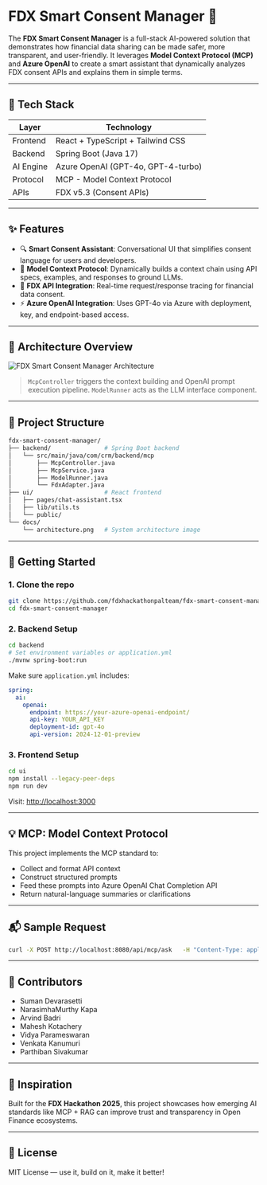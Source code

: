 # FDX Smart Consent Manager 🚀

The **FDX Smart Consent Manager** is a full-stack AI-powered solution that demonstrates how financial data sharing can be made safer, more transparent, and user-friendly. It leverages **Model Context Protocol (MCP)** and **Azure OpenAI** to create a smart assistant that dynamically analyzes FDX consent APIs and explains them in simple terms.

---

## 🔧 Tech Stack

| Layer         | Technology                            |
|--------------|----------------------------------------|
| Frontend     | React + TypeScript + Tailwind CSS      |
| Backend      | Spring Boot (Java 17)                  |
| AI Engine    | Azure OpenAI (GPT-4o, GPT-4-turbo)      |
| Protocol     | MCP - Model Context Protocol           |
| APIs         | FDX v5.3 (Consent APIs)                |

---

## ✨ Features

- 🔍 **Smart Consent Assistant**: Conversational UI that simplifies consent language for users and developers.
- 🤖 **Model Context Protocol**: Dynamically builds a context chain using API specs, examples, and responses to ground LLMs.
- 🔐 **FDX API Integration**: Real-time request/response tracing for financial data consent.
- ⚡ **Azure OpenAI Integration**: Uses GPT-4o via Azure with deployment, key, and endpoint-based access.

---

## 🧠 Architecture Overview

![FDX Smart Consent Manager Architecture](./docs/architecture.png)

> `McpController` triggers the context building and OpenAI prompt execution pipeline. `ModelRunner` acts as the LLM interface component.

---

## 📁 Project Structure

```bash
fdx-smart-consent-manager/
├── backend/               # Spring Boot backend
│   └── src/main/java/com/crm/backend/mcp
│       ├── McpController.java
│       ├── McpService.java
│       ├── ModelRunner.java
│       └── FdxAdapter.java
├── ui/                    # React frontend
│   ├── pages/chat-assistant.tsx
│   ├── lib/utils.ts
│   └── public/
└── docs/
    └── architecture.png   # System architecture image
```

---

## 🚀 Getting Started

### 1. Clone the repo

```bash
git clone https://github.com/fdxhackathonpalteam/fdx-smart-consent-manager.git
cd fdx-smart-consent-manager
```

### 2. Backend Setup

```bash
cd backend
# Set environment variables or application.yml
./mvnw spring-boot:run
```

Make sure `application.yml` includes:

```yaml
spring:
  ai:
    openai:
      endpoint: https://your-azure-openai-endpoint/
      api-key: YOUR_API_KEY
      deployment-id: gpt-4o
      api-version: 2024-12-01-preview
```

### 3. Frontend Setup

```bash
cd ui
npm install --legacy-peer-deps
npm run dev
```

Visit: [http://localhost:3000](http://localhost:3000)

---

## 💡 MCP: Model Context Protocol

This project implements the MCP standard to:

- Collect and format API context
- Construct structured prompts
- Feed these prompts into Azure OpenAI Chat Completion API
- Return natural-language summaries or clarifications

---

## 📬 Sample Request

```bash
curl -X POST http://localhost:8080/api/mcp/ask   -H "Content-Type: application/json"   -d '{"question": "Explain what this consent means", "apiName": "GetConsent", "apiPayload": "{...}"}'
```

---

## 🤝 Contributors

- Suman Devarasetti
- NarasimhaMurthy Kapa
- Arvind Badri
- Mahesh Kotachery
- Vidya Parameswaran
- Venkata Kanumuri
- Parthiban Sivakumar

---

## 🧠 Inspiration

Built for the **FDX Hackathon 2025**, this project showcases how emerging AI standards like MCP + RAG can improve trust and transparency in Open Finance ecosystems.

---

## 📜 License

MIT License — use it, build on it, make it better!
